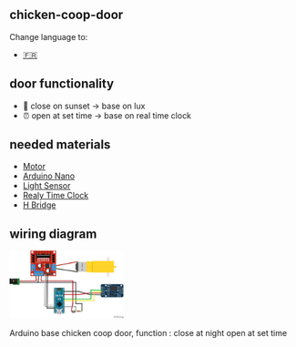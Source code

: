 ## chicken-coop-door

Change language to:

  * <a href='https://github.com/Qypol342/chicken-coop-door/blob/master/README.FR.md'> :fr:		<a/>


 
## door functionality
 * 🌅 close on sunset -> base on lux
 * ⏰ open at set time -> base on real time clock

## needed materials
 * <a href='https://fr.banggood.com/DC-3V-6V-DC-1-120-Gear-Motor-TT-Motor-for-Smart-Car-Robot-DIY-p-1260117.html?rmmds=detail-left-hotproducts&cur_warehouse=CN'>Motor<a/>
 * <a href='https://www.banggood.com/fr/Geekcreit-ATmega328P-Nano-V3-Module-Improved-Version-With-USB-Cable-Development-Board-Geekcreit-for-Arduino-products-that-work-with-official-Arduino-boards-p-933647.html?cur_warehouse=CN&rmmds=search'>Arduino Nano<a/>
 * <a href='https://www.banggood.com/fr/50PCS-5MM-GL5516-Light-Dependent-Resistor-Photoresistor-LDR-p-1464084.html?cur_warehouse=CN&rmmds=search'>Light Sensor</a>
 * <a href='https://www.banggood.com/fr/DS3231-AT24C32-IIC-Precision-RTC-Real-Time-Clock-Memory-Module-p-1547989.html?cur_warehouse=CN&rmmds=search'>Realy Time Clock</a>
 * <a href='https://www.banggood.com/fr/Wholesale-L298N-Dual-H-Bridge-Stepper-Motor-Driver-Board-p-42826.html?cur_warehouse=CN&rmmds=search'>H Bridge</a>

## wiring diagram
 <img src="https://raw.githubusercontent.com/Qypol342/chicken-coop-door/master/wiring%20diagram.png" alt="wiring diagram" width="200">
 
 
 
 Arduino base chicken coop door,
function :
  close at night
  open at set time


